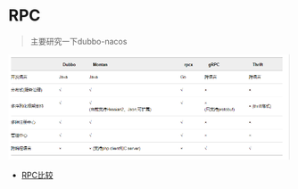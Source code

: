 # RPC 

>主要研究一下dubbo-nacos

![](./res/RPC-compare.png "")

* [RPC比较](https://colobu.com/2016/09/05/benchmarks-of-popular-rpc-frameworks/)